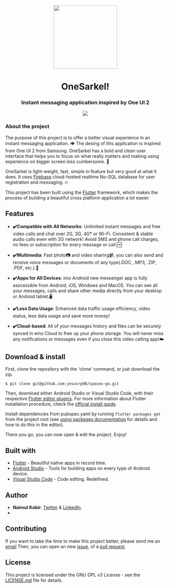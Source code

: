 <p align="center">
  <img src="https://raw.githubusercontent.com/kabirnayeem99/flutter_one_ui_messaging_app/master/images/logo.png" width="200">
</p>
<h1 align="center">OneSarkel!</h1>
<h3 align="center">Instant messaging application inspired by One UI 2</h3>

<p align="center">
  <a href="https://www.gnu.org/licenses/gpl-3.0.en.html">
    <img src="https://img.shields.io/github/license/jesusrp98/spacex-go.svg?style=for-the-badge">
  </a>
</p>

### About the project

The purpose of this project is to offer a better visual experience in an instant messaging application. 👁 The desing of this applicaiton is inspired from One UI 2 from Samsung. OneSarkel has a bold and clean user interface that helps you to focus on what really matters and making using experience on bigger screen less cumbersome. 📱

OneSarkel is light-weight, fast, simple in feature but very good at what it does. It uses [Firebase](https://firebase.google.com/) cloud-hosted realtime No-SQL database for user registration and messaging. 🔥

This project has been built using the [Flutter](https://flutter.io/) framework, which makes the process of building a beautiful cross platform application a lot easier. 


## Features

- **✔️Compatible with All Networks**: Unlimited instant messages and free video calls and chat over 2G, 3G, 4G* or Wi-Fi. Consistent & stable audio calls even with 2G network! Avoid SMS and phone call charges, no fees or subscription for every message or call.🆓
  
- **✔️Multimedia**: Fast photo📷 and video sharing📹, you can also send and receive voice messages or documents of any type(.DOC, .MP3, .ZIP, .PDF, etc.).📄
  
- **✔️Apps for All Devices**: imo Android new messenger app is fully asscessible from Android, iOS, Windows and MacOS. You can see all your messages, calls and share other media directly from your desktop or Android tablet.🖥️
  
- **✔️Less Data Usage**: Enhanced data traffic usage efficiency, video status, less data usage and save more money!

- **✔️Cloud-based**: All of your messages history and files can be securely synced in emo Cloud to free up your phone storage. You will never miss any notifications or messages even if you close this video calling app!☁️
  

## Download & install

First, clone the repository with the 'clone' command, or just download the zip.

```
$ git clone git@github.com:jesusrp98/spacex-go.git
```

Then, download either Android Studio or Visual Studio Code, with their respective [Flutter editor plugins](https://flutter.io/get-started/editor/). For more information about Flutter installation procedure, check the [official install guide](https://flutter.io/get-started/install/).

Install dependencies from pubspec.yaml by running `flutter packages get` from the project root (see [using packages documentation](https://flutter.io/using-packages/#adding-a-package-dependency-to-an-app) for details and how to do this in the editor).

There you go, you can now open & edit the project. Enjoy!

## Built with

- [Flutter](https://flutter.dev/) - Beautiful native apps in record time.
- [Android Studio](https://developer.android.com/studio/index.html/) - Tools for building apps on every type of Android device.
- [Visual Studio Code](https://code.visualstudio.com/) - Code editing. Redefined.

## Author

- **Naimul Kabir**: [Twitter](https://twitter.com/kabirnayeem99) & [LinkedIn](https://www.linkedin.com/in/kabirnayeem99).
- 
## Contributing

If you want to take the time to make this project better, please send me an [email](mailto://kabirnayeem.99@gmail.com) Then, you can open an new [issue](https://github.com/kabirnayeem99/flutter_one_ui_messaging_app/issues/new/choose), of a [pull request](https://github.com/kabirnayeem99/flutter_one_ui_messaging_app/compare).

## License

This project is licensed under the GNU GPL v3 License - see the [LICENSE.md](LICENSE.md) file for details.